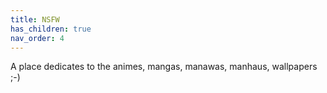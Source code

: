 ```yaml
---
title: NSFW
has_children: true
nav_order: 4
---
```

A place dedicates to the animes, mangas, manawas, manhaus, wallpapers ;-)
